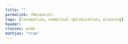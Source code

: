 ```yaml
---
title: ""
permalink: /Research/
tags: [locomotion, numerical optimization, planning]
header:
classes: wide
mathjax: "true"
---
```


